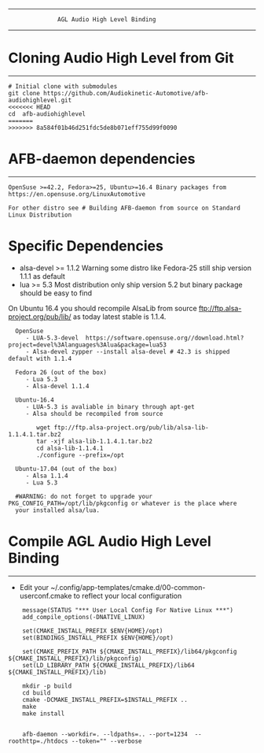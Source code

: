 ------------------------------------------------------------------------
                  AGL Audio High Level Binding
------------------------------------------------------------------------

# Cloning Audio High Level from Git
-------------------------------------------------------

```
# Initial clone with submodules
git clone https://github.com/Audiokinetic-Automotive/afb-audiohighlevel.git
<<<<<<< HEAD
cd  afb-audiohighlevel
=======
>>>>>>> 8a584f01b46d251fdc5de8b071eff755d99f0090

```

# AFB-daemon dependencies
-------------------------------------------------------

    OpenSuse >=42.2, Fedora>=25, Ubuntu>=16.4 Binary packages from  https://en.opensuse.org/LinuxAutomotive

    For other distro see # Building AFB-daemon from source on Standard Linux Distribution

 
# Specific Dependencies 

 * alsa-devel >= 1.1.2 Warning some distro like Fedora-25 still ship version 1.1.1 as default
 * lua >= 5.3  Most distribution only ship version 5.2 but binary package should be easy to find

On Ubuntu 16.4 you should recompile AlsaLib from source ftp://ftp.alsa-project.org/pub/lib/
as today latest stable is 1.1.4. 


```
  OpenSuse
     - LUA-5.3-devel  https://software.opensuse.org//download.html?project=devel%3Alanguages%3Alua&package=lua53
     - Alsa-devel zypper --install alsa-devel # 42.3 is shipped default with 1.1.4 

  Fedora 26 (out of the box)
     - Lua 5.3 
     - Alsa-devel 1.1.4

  Ubuntu-16.4
     - LUA-5.3 is avaliable in binary through apt-get
     - Alsa should be recompiled from source
 
        wget ftp://ftp.alsa-project.org/pub/lib/alsa-lib-1.1.4.1.tar.bz2
        tar -xjf alsa-lib-1.1.4.1.tar.bz2
        cd alsa-lib-1.1.4.1
        ./configure --prefix=/opt

  Ubuntu-17.04 (out of the box)
     - Alsa 1.1.4
     - Lua 5.3 

  #WARNING: do not forget to upgrade your PKG_CONFIG_PATH=/opt/lib/pkgconfig or whatever is the place where
  your installed alsa/lua.
```


# Compile AGL Audio High Level Binding
--------------------------------------

* Edit your ~/.config/app-templates/cmake.d/00-common-userconf.cmake to reflect your local configuration

```
    message(STATUS "*** User Local Config For Native Linux ***")
    add_compile_options(-DNATIVE_LINUX)
    
    set(CMAKE_INSTALL_PREFIX $ENV{HOME}/opt)
    set(BINDINGS_INSTALL_PREFIX $ENV{HOME}/opt)

    set(CMAKE_PREFIX_PATH ${CMAKE_INSTALL_PREFIX}/lib64/pkgconfig ${CMAKE_INSTALL_PREFIX}/lib/pkgconfig)
    set(LD_LIBRARY_PATH ${CMAKE_INSTALL_PREFIX}/lib64 ${CMAKE_INSTALL_PREFIX}/lib)

```


```
    mkdir -p build
    cd build
    cmake -DCMAKE_INSTALL_PREFIX=$INSTALL_PREFIX ..
    make
    make install


    afb-daemon --workdir=. --ldpaths=.. --port=1234  --roothttp=./htdocs --token="" --verbose
    



